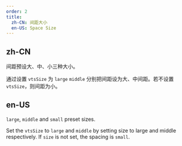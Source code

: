 ```yaml
---
order: 2
title:
  zh-CN: 间距大小
  en-US: Space Size
---
```


## zh-CN

间距预设大、中、小三种大小。

通过设置 `vtsSize` 为 `large` `middle` 分别把间距设为大、中间距。若不设置 `vtsSize`，则间距为小。

## en-US

`large`, `middle` and `small` preset sizes.

Set the `vtsSize` to `large` and `middle` by setting size to large and middle respectively. If `size` is not set, the spacing is `small`.